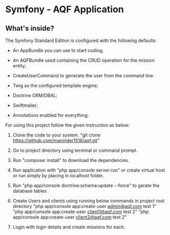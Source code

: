 Symfony - AQF Application
========================

What's inside?
--------------
The Symfony Standard Edition is configured with the following defaults:

  * An AppBundle you can use to start coding;

  * An AQFBundle used containing the CRUD operation for the mission entity;

  * CreateUserCommand to generate the user from the command line.

  * Twig as the configured template engine;

  * Doctrine ORM/DBAL;

  * Swiftmailer;

  * Annotations enabled for everything.


For using this project follow the given instruction as below:

1. Clone the code to your system.
"git clone https://github.com/maninder1516/aqf.git"

2. Go to project directory using terminal or command prompt.

3. Run "composer install" to download the dependencies.

4. Run application with "php app/console server:run" or create virtual host or run simply by placing in localhost folder.

5. Run "php app/console doctrine:schema:update --force" to gerate the database tables

6. Create Users and clients using running below commands in project root directory
"php app/console app:create-user admin@aqf.com test 1"
"php app/console app:create-user client1@aqf.com test 2"
"php app/console app:create-user client2@aqf.com test 2"

7. Login with login details and create missions for each.